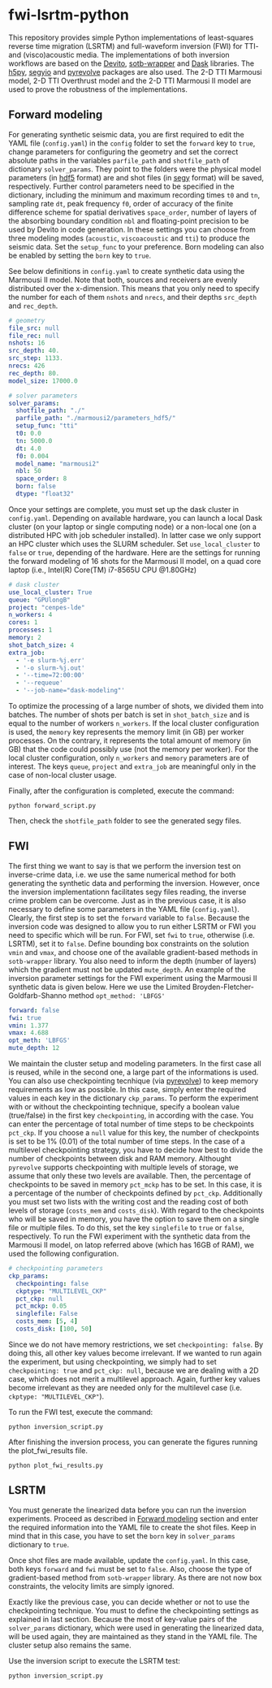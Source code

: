 # fwi-lsrtm-python

This repository provides simple Python implementations of least-squares reverse time migration (LSRTM) and full-waveform inversion (FWI) for TTI- and (visco)acoustic
media. The implementations of both inversion workflows are based on the [Devito](https://www.devitoproject.org/), [sotb-wrapper](https://github.com/ofmla/seiscope_opt_toolbox_w_ctypes) and [Dask](https://dask.org/) libraries. The [h5py](https://github.com/h5py/h5py), [segyio](https://github.com/equinor/segyio) and [pyrevolve](https://github.com/devitocodes/pyrevolve) packages are also used. The 2-D TTI Marmousi model, 2-D TTI Overthrust model and 
the 2-D TTI Marmousi II model are used to prove the robustness of the implementations.

## Forward modeling

For generating synthetic seismic data, you are first required to edit the YAML file (`config.yaml`) in the `config` folder to set the `forward` key to `true`, change parameters for configuring the geometry and set the correct absolute paths in the variables `parfile_path` and `shotfile_path` of dictionary `solver_params`. They point to the folders were the physical model parameters (in [hdf5](https://www.hdfgroup.org/solutions/hdf5) format) are and shot files (in [segy](https://wiki.seg.org/wiki/SEG-Y) format) will be saved, respectively. Further control parameters need to be specified in the dictionary, including the minimum and maximum recording times `t0` and `tn`, sampling rate `dt`, peak frequency `f0`, order of accuracy of the finite difference scheme for spatial derivatives `space_order`, number of layers of the absorbing boundary condition `nbl` and floating-point precision to be used by Devito in code generation. In these settings you can choose from three modeling modes (`acoustic`, `viscoacoustic` and `tti`) to produce the seismic data. Set the `setup_func` to your preference. Born modeling can also be enabled by setting the `born` key to `true`. 

See below definitions in `config.yaml` to create synthetic data using the Marmousi II model. Note that both, sources and receivers are evenly distributed over the x-dimension. This means that you only need to specify the number for each of them `nshots` and `nrecs`, and their depths `src_depth` and `rec_depth`. 
``` yaml
# geometry
file_src: null
file_rec: null
nshots: 16 
src_depth: 40.
src_step: 1133.
nrecs: 426
rec_depth: 80.
model_size: 17000.0

# solver parameters
solver_params:
  shotfile_path: "./"
  parfile_path: "./marmousi2/parameters_hdf5/"
  setup_func: "tti"
  t0: 0.0
  tn: 5000.0 
  dt: 4.0
  f0: 0.004 
  model_name: "marmousi2" 
  nbl: 50
  space_order: 8
  born: false
  dtype: "float32"
```
Once your settings are complete, you must set up the dask cluster in `config.yaml`. Depending on available hardware, you can launch a local Dask cluster (on your laptop or single computing node) or a non-local one (on a distributed HPC with job scheduler installed). In latter case we only support an HPC cluster which uses the SLURM scheduler. Set `use_local_cluster` to `false` or `true`, depending of the hardware. Here are the settings for running the forward modeling of 16 shots for the Marmousi II model, on a quad core laptop (i.e., Intel(R) Core(TM) i7-8565U CPU @1.80GHz)

``` yaml
# dask cluster
use_local_cluster: True
queue: "GPUlongB"
project: "cenpes-lde"
n_workers: 4
cores: 1
processes: 1
memory: 2
shot_batch_size: 4
extra_job:
  - '-e slurm-%j.err'
  - '-o slurm-%j.out'
  - '--time=72:00:00'
  - '--requeue'
  - '--job-name="dask-modeling"'
```
To optimize the processing of a large number of shots, we divided them into batches. The number of shots per batch is set in `shot_batch_size` and is equal to the number of workers `n_workers`. If the local cluster configuration is used, the `memory` key represents the memory limit (in GB) per worker processes. On the contrary, it represents the total amount of memory (in GB) that the code could possibly use (not the memory per worker). For the local cluster configuration, only `n_workers` and `memory` parameters are of interest.  The keys `queue`, `project` and `extra_job` are meaningful only in the case of non-local cluster usage.

Finally, after the configuration is completed, execute the command:
```
python forward_script.py
```
Then, check the `shotfile_path` folder to see the generated segy files.

## FWI

The first thing we want to say is that we perform the inversion test on inverse-crime data, i.e. we use the same numerical
method for both generating the synthetic data and performing the inversion. However, once the inversion implementationn facilitates segy files reading, the inverse crime problem can be overcome. Just as in the previous case, it is also necessary to define some parameters in the YAML file (`config.yaml`). Clearly, the first step is to set the `forward` variable to `false`. Because the inversion code was designed to allow you to run either LSRTM or FWI you need to specific which will be run. For FWI, set `fwi` to `true`, otherwise (i.e. LSRTM), set it to `false`. Define bounding box constraints on the solution `vmin` and `vmax`, and choose one of the available gradient-based methods in `sotb-wrapper` library. You also need to inform the depth (number of layers) which the gradient must not be updated `mute_depth`. An example of the inversion parameter settings for the FWI experiment using the Marmousi II synthetic data is given below. Here we use the Limited Broyden-Fletcher-Goldfarb-Shanno method `opt_method: 'LBFGS'`
``` yaml 
forward: false
fwi: true
vmin: 1.377
vmax: 4.688
opt_meth: 'LBFGS'
mute_depth: 12
```
We maintain the cluster setup and modeling parameters. In the first case all is reused, while in the second one, a large part of the informations is used. You can also use checkpointing tecnhique (via [pyrevolve](https://github.com/devitocodes/pyrevolve)) to keep memory requirements as low as possible. In this case, simply enter the required values in each key in the dictionary `ckp_params`. To perform the experiment with or without the checkpointing technique, specify a boolean value (true/false) in the first key `checkpointing`, in according with the case. You can enter the percentage of total number of time steps to be checkpoints `pct_ckp`. If you choose a `null` value for this key, the number of checkpoints is set to be 1% (0.01) of the total number of time steps. In the case of a multilevel checkpointing strategy, you have to decide how best to divide the number of checkpoints between disk and RAM memory. Althought `pyrevolve` supports checkpointing with multiple levels of storage, we assume that only these two levels are available. Then, the percentage of checkpoints to be saved in memory `pct_mckp` has to be set. In this case, it is a percentage of the number of checkpoints defined by `pct_ckp`. Additionally you must set two lists  with the writing cost and the
reading cost of both levels of storage (`costs_mem` and `costs_disk`). With regard to the checkpoints who will be saved in memory, you have the option to save them on a single file or multiple files. To do this, set the key `singlefile` to `true` or `false`, respectively. To run the FWI experiment with the synthetic data from the Marmousi II model, on latop referred above (which has 16GB of RAM), we used the following configuration. 
``` yaml 
# checkpointing parameters
ckp_params:
  checkpointing: false
  ckptype: "MULTILEVEL_CKP"
  pct_ckp: null
  pct_mckp: 0.05
  singlefile: False
  costs_mem: [5, 4]
  costs_disk: [100, 50]
```
Since we do not have memory restrictions, we set `checkpointing: false`. By doing this, all other key values become irrelevant. If we wanted to run again the experiment, but using checkpointing, we simply had to set `checkpointing: true` and `pct_ckp: null`, because we are dealing with a 2D case, which does not merit a multilevel approach. Again, further key values become irrelevant as they are needed only for the multilevel case (i.e. `ckptype: "MULTILEVEL_CKP"`).

To run the FWI test, execute the command:
```
python inversion_script.py
```
After finishing the inversion process, you can generate the figures running the plot_fwi_results file.
```
python plot_fwi_results.py
```

## LSRTM

You must generate the linearized data before you can run the inversion experiments. Proceed as described in [Forward modeling](#forward-modeling) section and enter the required information into the YAML file to create the shot files. Keep in mind that in this case, you have to set the `born` key  in `solver_params` dictionary to `true`.

Once shot files are made available, update the `config.yaml`. In this case, both keys `forward` and `fwi` must be set to `false`. Also, choose the type of gradient-based method from `sotb-wrapper` library. As there are not now box constraints, the velocity limits are simply ignored.

Exactly like the previous case, you can decide whether or not to use the checkpointing technique. You must to define the checkpointing settings as explained in last section. Because the most of key-value pairs of the `solver_params` dictionary, which were used in generating the linearized data, will be used again, they are maintained as they stand in the YAML file.  The cluster setup also remains the same.

Use the inversion script to execute the LSRTM test:
```
python inversion_script.py
```





